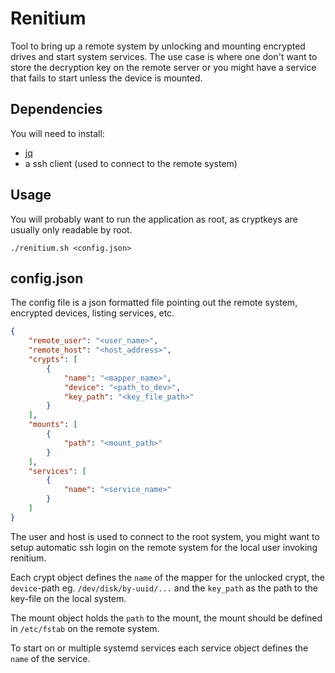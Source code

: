 # Renitium

Tool to bring up a remote system by unlocking and mounting encrypted drives and start system services. The use case is where one don't want to store the decryption key on the remote server or you might have a service that fails to start unless the device is mounted.

## Dependencies

You will need to install:

* [jq](https://stedolan.github.io/jq/download/)
* a ssh client (used to connect to the remote system)

## Usage

You will probably want to run the application as root, as cryptkeys are usually only readable by root.

```
./renitium.sh <config.json>
```

## config.json

The config file is a json formatted file pointing out the remote system, encrypted devices, listing services, etc.

```json
{
    "remote_user": "<user_name>",
    "remote_host": "<host_address>",
    "crypts": [
        {
            "name": "<mapper_name>",
            "device": "<path_to_dev>",
            "key_path": "<key_file_path>"
        }
    ],
    "mounts": [
        {
            "path": "<mount_path>"
        }
    ],
    "services": [
        {
            "name": "<service_name>"
        }
    ]
}
```

The user and host is used to connect to the root system, you might want to setup automatic ssh login on the remote system for the local user invoking renitium.

Each crypt object defines the `name` of the mapper for the unlocked crypt, the `device`-path eg. `/dev/disk/by-uuid/...` and the `key_path` as the path to the key-file on the local system.

The mount object holds the `path` to the mount, the mount should be defined in `/etc/fstab` on the remote system.

To start on or multiple systemd services each service object defines the `name` of the service.

